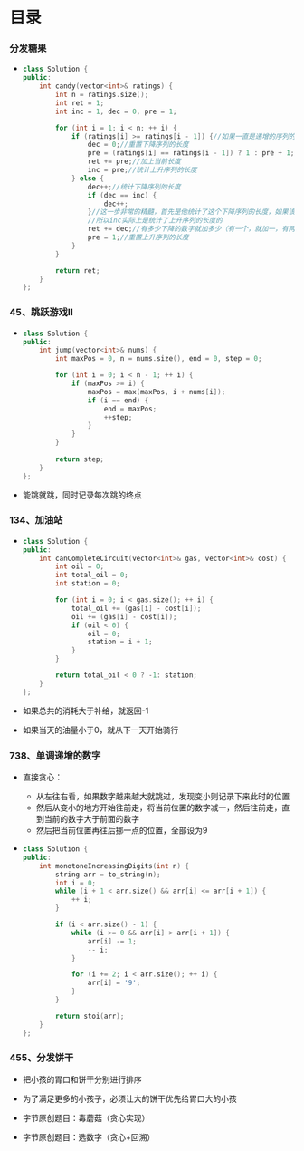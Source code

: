 # 目录



### 分发糖果

- ```cpp
  class Solution {
  public:
      int candy(vector<int>& ratings) {
          int n = ratings.size();
          int ret = 1;
          int inc = 1, dec = 0, pre = 1;
  
          for (int i = 1; i < n; ++ i) {
              if (ratings[i] >= ratings[i - 1]) {//如果一直是递增的序列的话
                  dec = 0;//重置下降序列的长度
                  pre = (ratings[i] == ratings[i - 1]) ? 1 : pre + 1;//如果比前面大，就是pre+1;否则就是1（这里是个很贪心的技巧，因为只是要求相邻的孩子高的糖果多）
                  ret += pre;//加上当前长度
                  inc = pre;//统计上升序列的长度
              } else {
                  dec++;//统计下降序列的长度
                  if (dec == inc) {
                      dec++;
                  }//这一步非常的精髓，首先是他统计了这个下降序列的长度，如果该下降序列的长度大于前面上升序列的长度，就把后面下降序列的每一位都加一
                  //所以inc实际上是统计了上升序列的长度的
                  ret += dec;//有多少下降的数字就加多少（有一个，就加一，有两个，就加1+2，有三个，就加1+2+3）
                  pre = 1;//重置上升序列的长度
              }
          }
  
          return ret;
      }
  };
  ```





### 45、跳跃游戏II

- ```cpp
  class Solution {
  public:
      int jump(vector<int>& nums) {
          int maxPos = 0, n = nums.size(), end = 0, step = 0;
  
          for (int i = 0; i < n - 1; ++ i) {
              if (maxPos >= i) {
                  maxPos = max(maxPos, i + nums[i]);
                  if (i == end) {
                      end = maxPos;
                      ++step;
                  }
              }
          }
          
          return step;
      }
  };
  ```

- 能跳就跳，同时记录每次跳的终点





### 134、加油站

- ```cpp
  class Solution {
  public:
      int canCompleteCircuit(vector<int>& gas, vector<int>& cost) {
          int oil = 0;
          int total_oil = 0;
          int station = 0;
  
          for (int i = 0; i < gas.size(); ++ i) {
              total_oil += (gas[i] - cost[i]);
              oil += (gas[i] - cost[i]);
              if (oil < 0) {
                  oil = 0;
                  station = i + 1;
              }
          }
  
          return total_oil < 0 ? -1: station;
      }
  };
  ```

- 如果总共的消耗大于补给，就返回-1

- 如果当天的油量小于0，就从下一天开始骑行





### 738、单调递增的数字

- 直接贪心：

  - 从左往右看，如果数字越来越大就跳过，发现变小则记录下来此时的位置
  - 然后从变小的地方开始往前走，将当前位置的数字减一，然后往前走，直到当前的数字大于前面的数字
  - 然后把当前位置再往后挪一点的位置，全部设为9

- ```cpp
  class Solution {
  public:
      int monotoneIncreasingDigits(int n) {
          string arr = to_string(n);
          int i = 0;
          while (i + 1 < arr.size() && arr[i] <= arr[i + 1]) {
              ++ i;
          }
  
          if (i < arr.size() - 1) {
              while (i >= 0 && arr[i] > arr[i + 1]) {
                  arr[i] -= 1;
                  -- i;
              }
  
              for (i += 2; i < arr.size(); ++ i) {
                  arr[i] = '9';
              }
          }
  
          return stoi(arr);
      }
  };
  ```





### 455、分发饼干

- 把小孩的胃口和饼干分别进行排序
- 为了满足更多的小孩子，必须让大的饼干优先给胃口大的小孩





- 字节原创题目：毒蘑菇（贪心实现）
- 字节原创题目：选数字（贪心+回溯）
